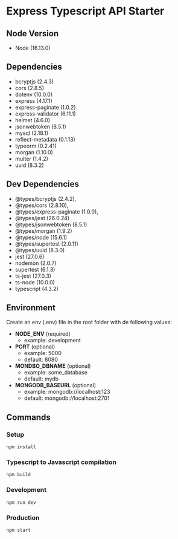 # Express Typescript API Starter
## Node Version
* Node (16.13.0)
## Dependencies

* bcryptjs (2.4.3)
* cors (2.8.5)
* dotenv (10.0.0)
* express (4.17.1)
* express-paginate (1.0.2)
* express-validator (6.11.1)
* helmet (4.6.0)
* jsonwebtoken (8.5.1)
* mysql (2.18.1)
* reflect-metadata (0.1.13)
* typeorm (0.2.41)
* morgan (1.10.0)
* multer (1.4.2)
* uuid (8.3.2)

## Dev Dependencies

* @types/bcryptjs (2.4.2),
* @types/cors (2.8.10),
* @types/express-paginate (1.0.0),
* @types/jest (26.0.24)
* @types/jsonwebtoken (8.5.1)
* @types/morgan (1.9.2)
* @types/node (15.6.1)
* @types/supertest (2.0.11)
* @types/uuid (8.3.0)
* jest (27.0.6)
* nodemon (2.0.7)
* supertest (6.1.3)
* ts-jest (27.0.3)
* ts-node (10.0.0)
* typescript (4.3.2)
## Environment
Create an env (.env) file in the root folder with de following values:
* **NODE_ENV** (required)
  * example: development
* **PORT** (optional)
  * example: 5000
  * default: 8080
* **MONDBO_DBNAME** (optional)
  * example: some_database
  * default: mydb
* **MONGODB_BASEURL** (optional)
  * example: mongodb://localhost:123
  * default: mongodb://localhost:2701

## Commands
### Setup

```text
npm install
```

### Typescript to Javascript compilation

```text
npm build
```

### Development

```text
npm run dev
```

### Production

```text
npm start
```